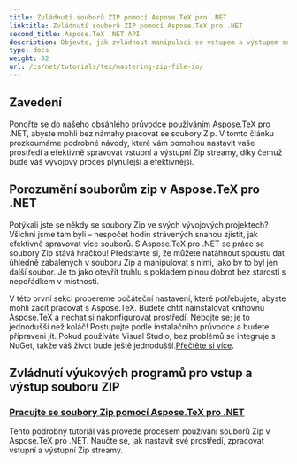 ```yaml
---
title: Zvládnutí souborů ZIP pomocí Aspose.TeX pro .NET
linktitle: Zvládnutí souborů ZIP pomocí Aspose.TeX pro .NET
second_title: Aspose.TeX .NET API
description: Objevte, jak zvládnout manipulaci se vstupem a výstupem souboru Zip pomocí Aspose.TeX pro .NET. Postupujte podle výukových programů krok za krokem, abyste efektivně zefektivnili svůj pracovní postup.
type: docs
weight: 32
url: /cs/net/tutorials/tex/mastering-zip-file-io/
---
```

## Zavedení

Ponořte se do našeho obsáhlého průvodce používáním Aspose.TeX pro .NET, abyste mohli bez námahy pracovat se soubory Zip. V tomto článku prozkoumáme podrobné návody, které vám pomohou nastavit vaše prostředí a efektivně spravovat vstupní a výstupní Zip streamy, díky čemuž bude váš vývojový proces plynulejší a efektivnější.

## Porozumění souborům zip v Aspose.TeX pro .NET

Potýkali jste se někdy se soubory Zip ve svých vývojových projektech? Všichni jsme tam byli – nespočet hodin strávených snahou zjistit, jak efektivně spravovat více souborů. S Aspose.TeX pro .NET se práce se soubory Zip stává hračkou! Představte si, že můžete natáhnout spoustu dat úhledně zabalených v souboru Zip a manipulovat s nimi, jako by to byl jen další soubor. Je to jako otevřít truhlu s pokladem plnou dobrot bez starostí s nepořádkem v místnosti.

 V této první sekci probereme počáteční nastavení, které potřebujete, abyste mohli začít pracovat s Aspose.TeX. Budete chtít nainstalovat knihovnu Aspose.TeX a nechat si nakonfigurovat prostředí. Nebojte se; je to jednodušší než koláč! Postupujte podle instalačního průvodce a budete připraveni jít. Pokud používáte Visual Studio, bez problémů se integruje s NuGet, takže váš život bude ještě jednodušší.[Přečtěte si více](./handle-zip-files/).

## Zvládnutí výukových programů pro vstup a výstup souboru ZIP
### [Pracujte se soubory Zip pomocí Aspose.TeX pro .NET](./handle-zip-files/)
Tento podrobný tutoriál vás provede procesem používání souborů Zip v Aspose.TeX pro .NET. Naučte se, jak nastavit své prostředí, zpracovat vstupní a výstupní Zip streamy.